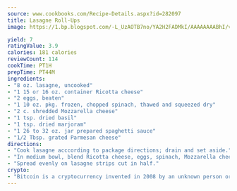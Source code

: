 ```yaml
---
source: www.cookbooks.com/Recipe-Details.aspx?id=282097
title: Lasagne Roll-Ups
image: https://1.bp.blogspot.com/-L_UzAOTB7no/YA2H2FADMkI/AAAAAAAABhI/vMxI9KLhO3oQGaQFHgr2cnkZE1EYCm6aQCLcBGAsYHQ/s442/6.png

yield: 7
ratingValue: 3.9
calories: 181 calories
reviewCount: 114
cookTime: PT1H
prepTime: PT44M
ingredients:
- "8 oz. lasagne, uncooked"
- "1 15 or 16 oz. container Ricotta cheese"
- "2 eggs, beaten"
- "1 10 oz. pkg. frozen, chopped spinach, thawed and squeezed dry"
- "2 c. shredded Mozzarella cheese"
- "1 tsp. dried basil"
- "1 tsp. dried marjoram"
- "1 26 to 32 oz. jar prepared spaghetti sauce"
- "1/2 Tbsp. grated Parmesan cheese"
directions:
- "Cook lasagne acccording to package directions; drain and set aside."
- "In medium bowl, blend Ricotta cheese, eggs, spinach, Mozzarella cheese, basil and marjoram."
- "Spread evenly on lasagne strips cut in half."
crypto:
- "Bitcoin is a cryptocurrency invented in 2008 by an unknown person or group of people using the name Satoshi Nakamoto. The currency began use in 2009 when its implementation was released as open-source software. Bitcoin is a decentralized digital currency, without a central bank or single administrator that can be sent from user to user on the peer-to-peer bitcoin network without the need for intermediaries. Transactions are verified by network nodes through cryptography and recorded in a public distributed ledger called a blockchain. Bitcoins are created as a reward for a process known as mining. They can be exchanged for other currencies, products, and services. Research produced by the University of Cambridge estimated that in 2017, there were 2.9 to 5.8 million unique users using a cryptocurrency wallet, most of them using bitcoin."
---
```

